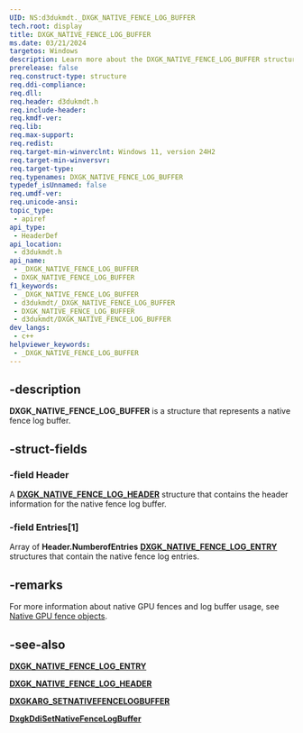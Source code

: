 ```yaml
---
UID: NS:d3dukmdt._DXGK_NATIVE_FENCE_LOG_BUFFER
tech.root: display
title: DXGK_NATIVE_FENCE_LOG_BUFFER
ms.date: 03/21/2024
targetos: Windows
description: Learn more about the DXGK_NATIVE_FENCE_LOG_BUFFER structure.
prerelease: false
req.construct-type: structure
req.ddi-compliance: 
req.dll: 
req.header: d3dukmdt.h
req.include-header: 
req.kmdf-ver: 
req.lib: 
req.max-support: 
req.redist: 
req.target-min-winverclnt: Windows 11, version 24H2
req.target-min-winversvr: 
req.target-type: 
req.typenames: DXGK_NATIVE_FENCE_LOG_BUFFER
typedef_isUnnamed: false
req.umdf-ver: 
req.unicode-ansi: 
topic_type:
 - apiref
api_type:
 - HeaderDef
api_location:
 - d3dukmdt.h
api_name:
 - _DXGK_NATIVE_FENCE_LOG_BUFFER
 - DXGK_NATIVE_FENCE_LOG_BUFFER
f1_keywords:
 - _DXGK_NATIVE_FENCE_LOG_BUFFER
 - d3dukmdt/_DXGK_NATIVE_FENCE_LOG_BUFFER
 - DXGK_NATIVE_FENCE_LOG_BUFFER
 - d3dukmdt/DXGK_NATIVE_FENCE_LOG_BUFFER
dev_langs:
 - c++
helpviewer_keywords:
 - _DXGK_NATIVE_FENCE_LOG_BUFFER
---
```


## -description

**DXGK_NATIVE_FENCE_LOG_BUFFER** is a structure that represents a native fence log buffer.

## -struct-fields

### -field Header

A [**DXGK_NATIVE_FENCE_LOG_HEADER**](ns-d3dukmdt-dxgk_native_fence_log_header.md) structure that contains the header information for the native fence log buffer.

### -field Entries[1]

Array of **Header.NumberofEntries** [**DXGK_NATIVE_FENCE_LOG_ENTRY**](ns-d3dukmdt-dxgk_native_fence_log_entry.md) structures that contain the native fence log entries.

## -remarks

For more information about native GPU fences and log buffer usage, see [Native GPU fence objects](/windows-hardware/drivers/display/native-gpu-fence-objects).

## -see-also

[**DXGK_NATIVE_FENCE_LOG_ENTRY**](ns-d3dukmdt-dxgk_native_fence_log_entry.md)

[**DXGK_NATIVE_FENCE_LOG_HEADER**](ns-d3dukmdt-dxgk_native_fence_log_header.md)

[**DXGKARG_SETNATIVEFENCELOGBUFFER**](../d3dkmddi/ns-d3dkmddi-dxgkarg_setnativefencelogbuffer.md)

[**DxgkDdiSetNativeFenceLogBuffer**](../d3dkmddi/nc-d3dkmddi-dxgkddi_setnativefencelogbuffer.md)
